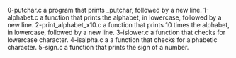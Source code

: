 0-putchar.c  a program that prints _putchar, followed by a new line.
1-alphabet.c  a function that prints the alphabet, in lowercase, followed by a new line.
2-print_alphabet_x10.c a function that prints 10 times the alphabet, in lowercase, followed by a new line.
3-islower.c a function that checks for lowercase character.
4-isalpha.c a  a function that checks for alphabetic character.
5-sign.c a function that prints the sign of a number.
